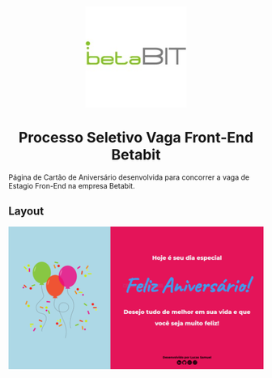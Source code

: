 <div align="center">
  
![alt text](https://github.com/lucasamuel/EstagioBetabit/blob/main/img/icon.jpg?raw=true)

# Processo Seletivo Vaga Front-End Betabit
</div>

Página de Cartão de Aniversário desenvolvida para concorrer a vaga de Estagio Fron-End na empresa Betabit.

## Layout

![alt text](https://github.com/lucasamuel/EstagioBetabit/blob/main/img/betabit.PNG?raw=true)
